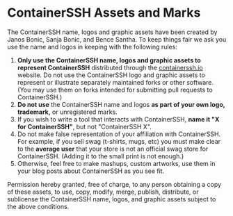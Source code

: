 # ContainerSSH Assets and Marks

The ContainerSSH name, logos and graphic assets have been created by Janos Bonic, Sanja Bonic, and Bence Santha. To keep things fair we ask you use the name and logos in keeping with the following rules:

1. **Only use the ContainerSSH name, logos and graphic assets to represent ContainerSSH** distributed through the [containerssh.io](https://containerssh.io) website. Do not use the ContainerSSH logo and graphic assets to represent or illustrate separately maintained forks or other software. (You may use them on forks intended for submitting pull requests to ContainerSSH.)
3. **Do not use** the ContainerSSH name and logos **as part of your own logo, trademark,** or unregistered marks.
4. If you wish to write a tool that interacts with ContainerSSH, **name it "X for ContainerSSH"**, but not "ContainerSSH X".
5. Do not make false representation of your affiliation with ContainerSSH. For example, if you sell swag (t-shirts, mugs, etc) you must make clear to the **average user** that your store is not an official swag store for ContainerSSH. (Adding it to the small print is not enough.)
6. Otherwise, feel free to make mashups, custom artworks, use them in your blog posts about ContainerSSH as you see fit.

Permission hereby granted, free of charge, to any person obtaining a copy of these assets, to use, copy, modify, merge, publish, distribute, or sublicense the ContainerSSH name, logos, and graphic assets subject to the above conditions.
